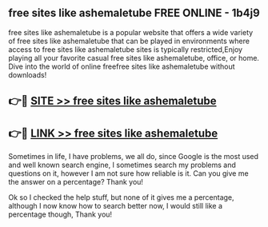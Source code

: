 ## free sites like ashemaletube FREE ONLINE - 1b4j9

free sites like ashemaletube is a popular website that offers a wide variety of free sites like ashemaletube that can be played in environments where access to free sites like ashemaletube sites is typically restricted,Enjoy playing all your favorite casual free sites like ashemaletube, office, or home. Dive into the world of online freefree sites like ashemaletube without downloads!

## 👉🔴 [SITE >> free sites like ashemaletube](http://news.freeplayer.one?title=free_sites_like_ashemaletube&ref=FRRE)

## 👉🔴 [LINK >> free sites like ashemaletube](http://news.freeplayer.one?title=free_sites_like_ashemaletube&ref=FREE)

Sometimes in life, I have problems, we all do, since Google is the most used and well known search engine, I sometimes search my problems and questions on it, however I am not sure how reliable is it. Can you give me the answer on a percentage? Thank you!

Ok so I checked the help stuff, but none of it gives me a percentage, although I now know how to search better now, I would still like a percentage though, Thank you!